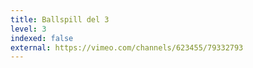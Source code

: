 ```yaml
---
title: Ballspill del 3
level: 3
indexed: false
external: https://vimeo.com/channels/623455/79332793
---
```

